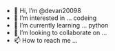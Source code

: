 - 👋 Hi, I’m @devan20098
- 👀 I’m interested in ... codeing
- 🌱 I’m currently learning ... python
- 💞️ I’m looking to collaborate on ...
- 📫 How to reach me ...

<!---
devan20098/devan20098 is a ✨ special ✨ repository because its `README.md` (this file) appears on your GitHub profile.
You can click the Preview link to take a look at your changes.
--->
